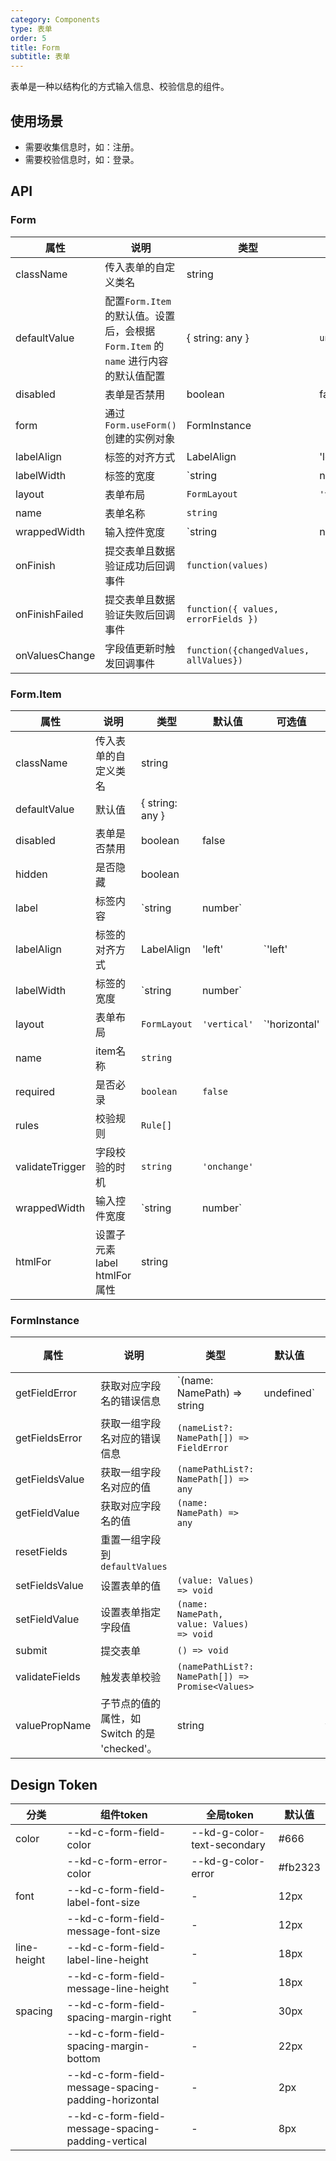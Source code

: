 ```yaml
---
category: Components
type: 表单
order: 5
title: Form
subtitle: 表单
---
```


表单是一种以结构化的方式输入信息、校验信息的组件。

## 使用场景

- 需要收集信息时，如：注册。
- 需要校验信息时，如：登录。

## API

### Form

| 属性 | 说明 | 类型 | 默认值 | 可选值 | 版本 |
| --- | --- | --- | --- | --- | --- |
| className | 传入表单的自定义类名 | string | | | 1.0.0 |
| defaultValue | 配置`Form.Item`的默认值。设置后，会根据 `Form.Item` 的 `name` 进行内容的默认值配置 | { string: any } | `undefined` | | 1.0.0|
| disabled | 表单是否禁用 | boolean | false ||1.0.0 |
| form | 通过`Form.useForm()`创建的实例对象 | FormInstance | | | 1.0.0 |
| labelAlign | 标签的对齐方式 | LabelAlign | 'left' | `'left' | 'right'` | 1.0.0 |
| labelWidth | 标签的宽度 | `string | number` | | | 1.0.0 |
| layout | 表单布局 | `FormLayout` | `'vertical'` | `'horizontal' | 'vertical' | 'inline'` | 1.0.0 |
| name | 表单名称 | `string` | | | 1.0.0 |
| wrappedWidth | 输入控件宽度 | `string | number` | | | 1.0.0 |
| onFinish | 提交表单且数据验证成功后回调事件 | `function(values)` | | | 1.0.0 |
| onFinishFailed | 提交表单且数据验证失败后回调事件 | `function({ values, errorFields })` | | | 1.0.0 |
| onValuesChange | 字段值更新时触发回调事件 | `function({changedValues, allValues})` | | | 1.0.0 |

### Form.Item
| 属性              | 说明 | 类型 | 默认值 | 可选值 | 版本         |
|-----------------| --- | --- | --- | --- |------------|
| className       | 传入表单的自定义类名 | string | | | 1.0.0      |
| defaultValue    | 默认值 | { string: any } | | | 1.0.0      |
| disabled        | 表单是否禁用 | boolean | false ||1.0.0 |
| hidden          | 是否隐藏 | boolean | | | 1.0.0      |
| label           | 标签内容 | `string | number` | |            | 1.0.0 |
| labelAlign      | 标签的对齐方式 | LabelAlign | 'left' | `'left' | 'right'`   | 1.0.0 |
| labelWidth      | 标签的宽度 | `string | number` | |            | 1.0.0 |
| layout          | 表单布局 | `FormLayout` | `'vertical'` | `'horizontal' | 'vertical' | 'inline'` | 1.0.0 |
| name            | item名称 | `string` | | | 1.0.0      |
| required        | 是否必录 | `boolean` | `false` | | 1.0.0      |
| rules           | 校验规则 | `Rule[]` | | | 1.0.0      |
| validateTrigger | 字段校验的时机 | `string` | `'onchange'` | | 1.0.0      |
| wrappedWidth    | 输入控件宽度 | `string | number` | |            | 1.0.0 |
| htmlFor         | 设置子元素 label htmlFor 属性 | string | | | 1.6.7      |

### FormInstance
| 属性 | 说明 | 类型 | 默认值 | 可选值 | 版本 |
| --- | --- | --- | --- | --- | --- |
| getFieldError | 获取对应字段名的错误信息 | `(name: NamePath) => string | undefined` | | | 1.0.0 |
| getFieldsError | 获取一组字段名对应的错误信息 | `(nameList?: NamePath[]) => FieldError` | | | 1.0.0 |
| getFieldsValue | 获取一组字段名对应的值 | `(namePathList?: NamePath[]) => any` | | | 1.0.0 |
| getFieldValue | 获取对应字段名的值 | `(name: NamePath) => any` |||1.0.0|
| resetFields | 重置一组字段到 `defaultValues` | | | | 1.0.0 |
| setFieldsValue | 设置表单的值 | `(value: Values) => void` | | | 1.0.0 |
| setFieldValue | 设置表单指定字段值 | `(name: NamePath, value: Values) => void` | | | 1.0.0 |
| submit | 提交表单 | `() => void` | | | 1.0.0 |
| validateFields | 触发表单校验 | `(namePathList?: NamePath[]) => Promise<Values>` | | | 1.0.0 |
| valuePropName | 子节点的值的属性，如 Switch 的是 'checked'。 | string | | `value` | 1.3.0 |

## Design Token

| 分类 | 组件token | 全局token | 默认值 |
| --- | --- | --- | --- |
| color | --kd-c-form-field-color | --kd-g-color-text-secondary | #666 |
|  | --kd-c-form-error-color | --kd-g-color-error | #fb2323 |
| font | --kd-c-form-field-label-font-size | - | 12px |
|  | --kd-c-form-field-message-font-size | - | 12px |
| line-height | --kd-c-form-field-label-line-height | - | 18px |
|  | --kd-c-form-field-message-line-height | - | 18px |
| spacing | --kd-c-form-field-spacing-margin-right | - | 30px |
|  | --kd-c-form-field-spacing-margin-bottom | - | 22px |
|  | --kd-c-form-field-message-spacing-padding-horizontal | - | 2px |
|  | --kd-c-form-field-message-spacing-padding-vertical | - | 8px |
